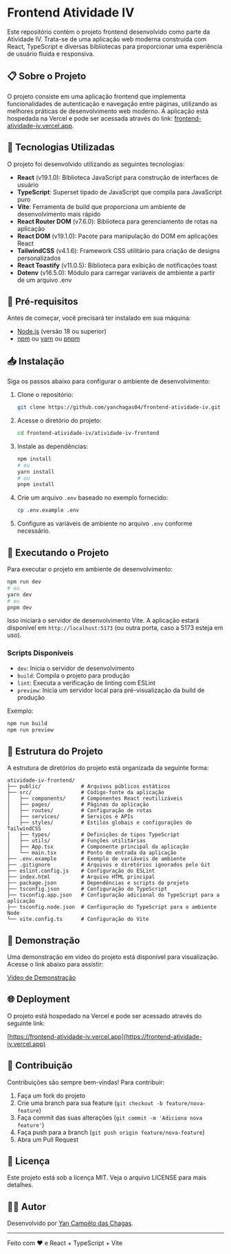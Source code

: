 # Frontend Atividade IV

Este repositório contém o projeto frontend desenvolvido como parte da Atividade IV. Trata-se de uma aplicação web moderna construída com React, TypeScript e diversas bibliotecas para proporcionar uma experiência de usuário fluida e responsiva.

## 📋 Sobre o Projeto

O projeto consiste em uma aplicação frontend que implementa funcionalidades de autenticação e navegação entre páginas, utilizando as melhores práticas de desenvolvimento web moderno. A aplicação está hospedada na Vercel e pode ser acessada através do link: [frontend-atividade-iv.vercel.app](https://frontend-atividade-iv.vercel.app).

## 🚀 Tecnologias Utilizadas

O projeto foi desenvolvido utilizando as seguintes tecnologias:

- **React** (v19.1.0): Biblioteca JavaScript para construção de interfaces de usuário
- **TypeScript**: Superset tipado de JavaScript que compila para JavaScript puro
- **Vite**: Ferramenta de build que proporciona um ambiente de desenvolvimento mais rápido
- **React Router DOM** (v7.6.0): Biblioteca para gerenciamento de rotas na aplicação
- **React DOM** (v19.1.0): Pacote para manipulação do DOM em aplicações React
- **TailwindCSS** (v4.1.6): Framework CSS utilitário para criação de designs personalizados
- **React Toastify** (v11.0.5): Biblioteca para exibição de notificações toast
- **Dotenv** (v16.5.0): Módulo para carregar variáveis de ambiente a partir de um arquivo .env

## 🔧 Pré-requisitos

Antes de começar, você precisará ter instalado em sua máquina:

- [Node.js](https://nodejs.org/) (versão 18 ou superior)
- [npm](https://www.npmjs.com/) ou [yarn](https://yarnpkg.com/) ou [pnpm](https://pnpm.io/)

## 📥 Instalação

Siga os passos abaixo para configurar o ambiente de desenvolvimento:

1. Clone o repositório:
   ```bash
   git clone https://github.com/yanchagas04/frontend-atividade-iv.git
   ```

2. Acesse o diretório do projeto:
   ```bash
   cd frontend-atividade-iv/atividade-iv-frontend
   ```

3. Instale as dependências:
   ```bash
   npm install
   # ou
   yarn install
   # ou
   pnpm install
   ```

4. Crie um arquivo `.env` baseado no exemplo fornecido:
   ```bash
   cp .env.example .env
   ```

5. Configure as variáveis de ambiente no arquivo `.env` conforme necessário.

## 🚀 Executando o Projeto

Para executar o projeto em ambiente de desenvolvimento:

```bash
npm run dev
# ou
yarn dev
# ou
pnpm dev
```

Isso iniciará o servidor de desenvolvimento Vite. A aplicação estará disponível em `http://localhost:5173` (ou outra porta, caso a 5173 esteja em uso).

### Scripts Disponíveis

- `dev`: Inicia o servidor de desenvolvimento
- `build`: Compila o projeto para produção
- `lint`: Executa a verificação de linting com ESLint
- `preview`: Inicia um servidor local para pré-visualização da build de produção

Exemplo:
```bash
npm run build
npm run preview
```

## 🧪 Estrutura do Projeto

A estrutura de diretórios do projeto está organizada da seguinte forma:

```
atividade-iv-frontend/
├── public/             # Arquivos públicos estáticos
├── src/                # Código-fonte da aplicação
│   ├── components/     # Componentes React reutilizáveis
│   ├── pages/          # Páginas da aplicação
│   ├── routes/         # Configuração de rotas
│   ├── services/       # Serviços e APIs
│   ├── styles/         # Estilos globais e configurações do TailwindCSS
│   ├── types/          # Definições de tipos TypeScript
│   ├── utils/          # Funções utilitárias
│   ├── App.tsx         # Componente principal da aplicação
│   └── main.tsx        # Ponto de entrada da aplicação
├── .env.example        # Exemplo de variáveis de ambiente
├── .gitignore          # Arquivos e diretórios ignorados pelo Git
├── eslint.config.js    # Configuração do ESLint
├── index.html          # Arquivo HTML principal
├── package.json        # Dependências e scripts do projeto
├── tsconfig.json       # Configuração do TypeScript
├── tsconfig.app.json   # Configuração adicional do TypeScript para a aplicação
├── tsconfig.node.json  # Configuração do TypeScript para o ambiente Node
└── vite.config.ts      # Configuração do Vite
```

## 🎥 Demonstração

Uma demonstração em vídeo do projeto está disponível para visualização. Acesse o link abaixo para assistir:

[Vídeo de Demonstração](https://www.youtube.com/watch?v=l4fX0cvsMXg)

## 🌐 Deployment

O projeto está hospedado na Vercel e pode ser acessado através do seguinte link:

[https://frontend-atividade-iv.vercel.app](https://frontend-atividade-iv.vercel.app)

## 🤝 Contribuição

Contribuições são sempre bem-vindas! Para contribuir:

1. Faça um fork do projeto
2. Crie uma branch para sua feature (`git checkout -b feature/nova-feature`)
3. Faça commit das suas alterações (`git commit -m 'Adiciona nova feature'`)
4. Faça push para a branch (`git push origin feature/nova-feature`)
5. Abra um Pull Request

## 📝 Licença

Este projeto está sob a licença MIT. Veja o arquivo LICENSE para mais detalhes.

## 👨‍💻 Autor

Desenvolvido por [Yan Campêlo das Chagas](https://github.com/yanchagas04).

---

Feito com ❤️ e React + TypeScript + Vite
